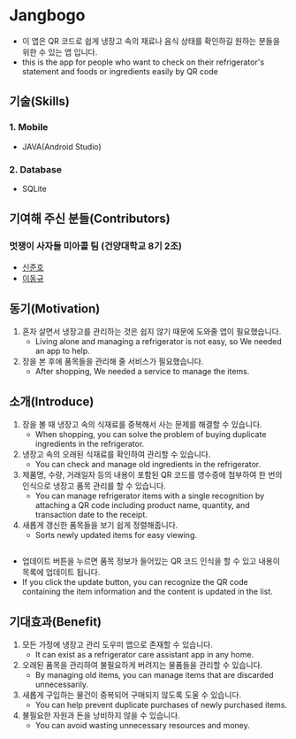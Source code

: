 # Jangbogo

* 이 앱은 QR 코드로 쉽게 냉장고 속의 재료나 음식 상태를 확인하길 원하는 분들을 위한 수 있는 앱 입니다.
* this is the app for people who want to check on their refrigerator's statement and foods or ingredients easily by QR code

## 기술(Skills)
### 1. Mobile
* JAVA(Android Studio)

### 2. Database
* SQLite

## 기여해 주신 분들(Contributors)
### 멋쟁이 사자들 미아콜 팀 (건양대학교 8기 2조)

* [신준호](https://github.com/shinjuno123)
* [이동규](https://github.com/DongGyu1996)

## 동기(Motivation)
1. 혼자 살면서 냉장고를 관리하는 것은 쉽지 않기 때문에 도와줄 앱이 필요했습니다.
    * Living alone and managing a refrigerator is not easy, so We needed an app to help.
2. 장을 본 후에 품목들을 관리해 줄 서비스가 필요했습니다.
    * After shopping, We needed a service to manage the items.

## 소개(Introduce)
1. 장을 볼 때 냉장고 속의 식재료를 중복해서 사는 문제를 해결할 수 있습니다.
    * When shopping, you can solve the problem of buying duplicate ingredients in the refrigerator.
2. 냉장고 속의 오래된 식재료를 확인하여 관리할 수 있습니다.
    * You can check and manage old ingredients in the refrigerator.
3. 제품명, 수량, 거래일자 등의 내용이 포함된 QR 코드를 영수증에 첨부하여 한 번의 인식으로 냉장고 품목 관리를 할 수 있습니다.
    * You can manage refrigerator items with a single recognition by attaching a QR code including product name, quantity, and transaction date to the receipt.
4. 새롭게 갱신한 품목들을 보기 쉽게 정렬해줍니다.
    * Sorts newly updated items for easy viewing.
    
<p align="center">
   <img stc="https://user-images.githubusercontent.com/73435545/105808190-a333d080-5fea-11eb-8020-561be6ad7361.PNG">
</p>

* 업데이트 버튼을 누르면 품목 정보가 들어있는 QR 코드 인식을 할 수 있고 내용이 목록에 업데이트 됩니다.
* If you click the update button, you can recognize the QR code containing the item information and the content is updated in the list.

## 기대효과(Benefit)
1. 모든 가정에 냉장고 관리 도우미 앱으로 존재할 수 있습니다.
    * It can exist as a refrigerator care assistant app in any home.
2. 오래된 품목을 관리하여 불필요하게 버려지는 물품들을 관리할 수 있습니다.
    * By managing old items, you can manage items that are discarded unnecessarily.
3. 새롭게 구입하는 물건이 중복되어 구매되지 않도록 도울 수 있습니다.
    * You can help prevent duplicate purchases of newly purchased items.
4. 불필요한 자원과 돈을 낭비하지 않을 수 있습니다.
    * You can avoid wasting unnecessary resources and money.
